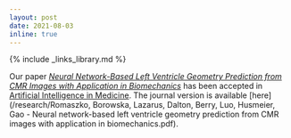 ```yaml
---
layout: post
date: 2021-08-03
inline: true
---
```

{% include _links_library.md %}

Our paper [_Neural Network-Based Left Ventricle Geometry Prediction from CMR Images with Application in Biomechanics_](/projects/09_project) has been accepted in [Artificial Intelligence in Medicine](https://doi.org/10.1016/j.artmed.2021.102140). The journal version is available [here](/research/Romaszko, Borowska, Lazarus, Dalton, Berry, Luo, Husmeier, Gao - Neural network-based left ventricle geometry prediction from CMR images with application in biomechanics.pdf).